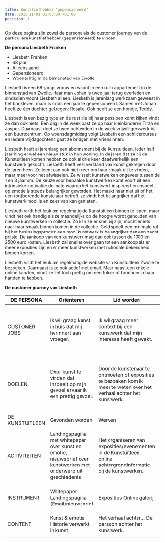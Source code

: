 ```yaml
---
title: Kunstliefhebber 'gepensioneerd'
date: 2015-11-01 01:03:00 +01:00
position: 5
---
```


Op deze pagina zijn zowel de persona als de customer journey van de particuliere kunstliefhebber (gepensioneerd) te vinden. 

**De persona Liesbeth Franken**

* Liesbeth Franken
* 68 jaar 
* Alleenstaand 
* Gepensioneerd 
* Woonachtig in de binnenstad van Zwolle



Liesbeth is een 68-jarige vrouw en woont in een ruim appartement in de binnenstad van Zwolle. Haar man Johan is twee jaar terug overleden en sindsdien woont Liesbeth alleen. Liesbeth is jarenlang werkzaam geweest in het bankleven, maar is sinds een jaartje gepensioneerd. Samen met Johan heeft ze één dochter gekregen: Rosalie. Ook heeft ze een hondje, Teddy. 

Liesbeth is een bezig type en de rust die bij haar pensioen komt kijken vindt ze dan ook niets. Eén dag in de week past ze op haar kleinkinderen Tirza en Jasper. Daarnaast doet ze twee ochtenden in de week vrijwilligerswerk bij een buurtcentrum. Op woensdagmiddag volgt Liesbeth een schildercursus en iedere vrijdagochtend gaat ze bridgen met vriendinnen. 

Liesbeth heeft al jarenlang een abonnement bij de Kunstuitleen. Ieder half jaar hing er wel een nieuw stuk in hun woning. In de jaren dat ze bij de Kunstuitleen komen hebben ze ook al drie keer daadwerkelijk een kunstwerk gekocht. Liesbeth heeft veel verstand van kunst gekregen door de jaren heen. Ze leent dan ook niet meer om haar smaak uit te vinden, maar meer voor het afwisselen. Ze wisselt kunstwerken ongeveer tussen de 1 en 3 jaar om. De keuze voor bepaalde kunstwerken komt voort uit een intrinsieke motivatie: de mate waarop het kunstwerk inspireert en inspeelt op emotie is steeds belangrijker geworden. 
Het maakt haar niet uit of het een (on)bekende kunstenaar betreft, ze vindt het belangrijker dat het kunstwerk mooi is en ze er van kan genieten. 

Liesbeth vindt het leuk om regelmatig de Kunstuitleen binnen te lopen, maar vindt het ook handig als ze maandelijks op de hoogte wordt gehouden van nieuwe kunstwerken in collectie. Zo kan ze er snel bij zijn, mocht er iets naar haar smaak binnen komen in de collectie. Geld speelt een minimale rol bij het beslissingsproces: een mooi kunstwerk is belangrijker dan een zacht prijsje. De aankoop van een kunstwerk mag dan ook tussen de 1000 en 2500 euro kosten. Liesbeth zal sneller over gaan tot een aankoop als er meer exposities zijn en er meer kunstwerken met nationale bekendheid binnen komen. 

Liesbeth vindt het leuk om regelmatig de website van Kunstuitleen Zwolle te bezoeken. Daarnaast is ze ook actief met email. Maar naast een enkele online kanalen, vindt ze het toch prettig om een folder of brochure in haar handen te hebben.

**De customer journey van Liesbeth**

|    DE PERSONA           |    Oriënteren                                                                                                             |    Lid worden                                                                                                                   |    Lenen                                                                                                                        |    Kopen                                                                                        |    Aanbevelen                                                                                                  |
|-------------------------|---------------------------------------------------------------------------------------------------------------------------|---------------------------------------------------------------------------------------------------------------------------------|---------------------------------------------------------------------------------------------------------------------------------|-------------------------------------------------------------------------------------------------|----------------------------------------------------------------------------------------------------------------|
|    CUSTOMER JOBS        |    Ik wil graag kunst in huis   dat mij herinnert aan vroeger.                                                            |    Ik wil graag meer context   bij een kunstwerk dat mijn interesse heeft gewekt.                                               |    Ik vind het leuk om   inspiratie op te doen voor mijn woning.                                                                |    Ik wil herinneringen graag   vastleggen zodat ze een mooie plek in mijn woning krijgen.      |    Ik wil mijn kleinkinderen   graag kennis laten maken met kunst.                                             |
|    DOELEN               |    Door kunst te vinden dat   inspeelt op mijn gevoel ervaar ik een prettig gevoel.                                       |    Door de kunstenaar te   ontmoeten of exposities te bezoeken kom ik meer te weten over het verhaal   achter het kunstwerk.    |    Door regelmatig de   Kunstuitleen te bezoeken, ben ik snel op de hoogte van nieuwe kunstwerken en   andere mogelijkheden.    |    Foto’s of tekeningen van   mijn kleinkind(eren) wil ik graag in een mooie lijst brengen.     |    Door op een leuke manier   kennis te maken met kunst, hoop ik mijn kleinkind(eren) iets bij te brengen.     |
|    DE KUNSTUITLEEN      |    Gevonden worden                                                                                                        |    Werven                                                                                                                       |    Activeren                                                                                                                    |    Vertrouwen, boeien, binden                                                                   |    Refereren                                                                                                   |
|    ACTIVITEITEN         |    Landingspagina met   whitepaper over kunst en emotie, nieuwsbrief over kunstwerken met onderwerp   uit geschiedenis    |    Het organiseren van   exposities/evenementen in de Kunstuitleen, online achtergrondinformatie bij   de kunstwerken.          |    Emailnieuwsbrief met   nieuwe werken in collectie, landingspagina met mogelijkheid om in te   schrijven voor kunstwerk.      |    Landingspagina met   mogelijkheid tot downloaden van tips.                                   |    Educatieprogramma voor   kinderen, rondleiding in de Kunstuitleen, online spel/kleurplaat.                  |
|    INSTRUMENT           |    Whitepaper   Landingspagina   (Email)nieuwsbrief                                                                       |    Exposities   Online galerij                                                                                                  |    Emailnieuwsbrief   Landingspagina   Online reserveren                                                                        |    Whitepaper met tips   Landingspagina                                                         |    Online spel/kleurplaat   Educatieprogramma in Kunstuitleen                                                  |
|        CONTENT          |    Kunst & emotie   Historie verwerkt in kunst                                                                            |    Het verhaal achter…   De persoon achter het   kunstwerk.                                                                     |    Nieuw in collectie                                                                                                           |    5 tips voor het inlijsten   van kunst                                                        |    Weet jij wat kunst is?   Maak kennis met kunst   Maak jouw eigen kunstwerk!                                 |


